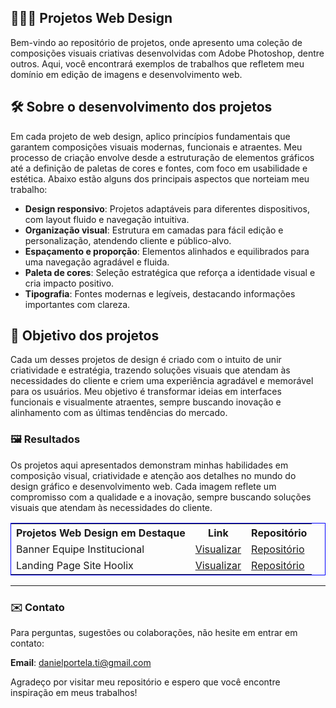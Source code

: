 ## 👨🏼‍💻 Projetos Web Design

Bem-vindo ao repositório de projetos, onde apresento uma coleção de composições visuais criativas desenvolvidas com Adobe Photoshop, dentre outros. Aqui, você encontrará exemplos de trabalhos que refletem meu domínio em edição de imagens e desenvolvimento web.

## 🛠️ Sobre o desenvolvimento dos projetos

Em cada projeto de web design, aplico princípios fundamentais que garantem composições visuais modernas, funcionais e atraentes. Meu processo de criação envolve desde a estruturação de elementos gráficos até a definição de paletas de cores e fontes, com foco em usabilidade e estética. Abaixo estão alguns dos principais aspectos que norteiam meu trabalho:

- **Design responsivo**: Projetos adaptáveis para diferentes dispositivos, com layout fluido e navegação intuitiva.
- **Organização visual**: Estrutura em camadas para fácil edição e personalização, atendendo cliente e público-alvo.
- **Espaçamento e proporção**: Elementos alinhados e equilibrados para uma navegação agradável e fluida.
- **Paleta de cores**: Seleção estratégica que reforça a identidade visual e cria impacto positivo.
- **Tipografia**: Fontes modernas e legíveis, destacando informações importantes com clareza.

## 🎯 Objetivo dos projetos

Cada um desses projetos de design é criado com o intuito de unir criatividade e estratégia, trazendo soluções visuais que atendam às necessidades do cliente e criem uma experiência agradável e memorável para os usuários. Meu objetivo é transformar ideias em interfaces funcionais e visualmente atraentes, sempre buscando inovação e alinhamento com as últimas tendências do mercado.

### 🖼️ Resultados

Os projetos aqui apresentados demonstram minhas habilidades em composição visual, criatividade e atenção aos detalhes no mundo do design gráfico e desenvolvimento web. Cada imagem reflete um compromisso com a qualidade e a inovação, sempre buscando soluções visuais que atendam às necessidades do cliente.

<table style="width:100%; border: 1px solid blue;">
  <tr>
    <th align="left">Projetos Web Design em Destaque</th>
    <th>Link</th>
    <th>Repositório</th>
  </tr>
    <tr>
    <td>Banner Equipe Institucional</td>
    <td><a href="https://bannerphotoshopdesign.netlify.app" target="_blank">Visualizar</a></td>
    <td><a href="https://github.com/daniel-portela/projetos-webdesign/tree/main/projetos/adobe-photoshop/banner-equipe-institucional" target="_blank">Repositório</a></td>
  </tr>
  
  </tr>
    <tr>
    <td>Landing Page Site Hoolix</td>
    <td><a href="https://sitehoolix.netlify.app/" target="_blank">Visualizar</a></td>
    <td><a href="https://github.com/daniel-portela/projetos-webdesign/tree/main/landing-pages/site-hoolix" target="_blank">Repositório</a></td>
  </tr>
</table><hr>

### ✉️ Contato

Para perguntas, sugestões ou colaborações, não hesite em entrar em contato:

**Email**: [danielportela.ti@gmail.com](mailto:danielportela.ti@gmail.com)

Agradeço por visitar meu repositório e espero que você encontre inspiração em meus trabalhos!
